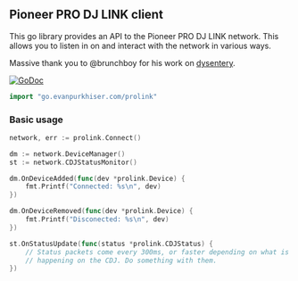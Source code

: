 ## Pioneer PRO DJ LINK client

This go library provides an API to the Pioneer PRO DJ LINK network. This allows
you to listen in on and interact with the network in various ways.

Massive thank you to @brunchboy for his work on [dysentery](https://github.com/brunchboy/dysentery).

[![GoDoc](https://godoc.org/go.evanpurkhiser.com/prolink?status.svg)](https://godoc.org/go.evanpurkhiser.com/prolink)

```go
import "go.evanpurkhiser.com/prolink"
```

### Basic usage

```go
network, err := prolink.Connect()

dm := network.DeviceManager()
st := network.CDJStatusMonitor()

dm.OnDeviceAdded(func(dev *prolink.Device) {
    fmt.Printf("Connected: %s\n", dev)
})

dm.OnDeviceRemoved(func(dev *prolink.Device) {
    fmt.Printf("Disconected: %s\n", dev)
})

st.OnStatusUpdate(func(status *prolink.CDJStatus) {
    // Status packets come every 300ms, or faster depending on what is
    // happening on the CDJ. Do something with them.
})
```
